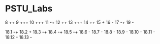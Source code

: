 # PSTU_Labs

8 ++
9 +++
10 +++
11 -+
12 ++
13 +++
14 ++
15 +
16 -
17 -+
19 -

18.1 -+ 18.2 + 18.3 -+ 18.4 -+ 18.5 -+ 
18.6 - 18.7 - 18.8 - 18.9 - 18.10 - 18.11 - 18.12 - 18.13 - 

